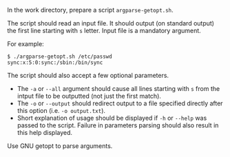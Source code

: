 In the work directory, prepare a script `argparse-getopt.sh`.

The script should read an input file. It should output (on standard output) the first line starting with `s` letter. Input file is a mandatory argument. 

For example:
```
$ ./argparse-getopt.sh /etc/passwd
sync:x:5:0:sync:/sbin:/bin/sync
```

The script should also accept a few optional parameters.

- The `-a` or `--all` argument should cause all lines starting with `s` from the intput file to be outputted (not just the first match).
- The `-o` or `--output` should redirect output to a file specified directly after this option (i.e. `-o output.txt`).
- Short explanation of usage should be displayed if `-h` or `--help` was passed to the script. Failure in parameters parsing should also result in this help displayed.

Use GNU getopt to parse arguments.


